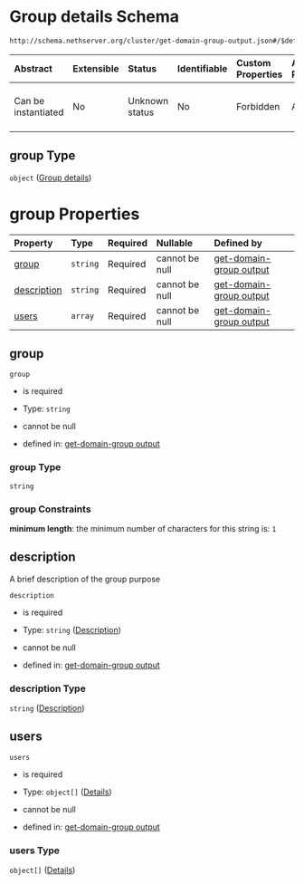 # Group details Schema

```txt
http://schema.nethserver.org/cluster/get-domain-group-output.json#/$defs/group
```



| Abstract            | Extensible | Status         | Identifiable | Custom Properties | Additional Properties | Access Restrictions | Defined In                                                                                    |
| :------------------ | :--------- | :------------- | :----------- | :---------------- | :-------------------- | :------------------ | :-------------------------------------------------------------------------------------------- |
| Can be instantiated | No         | Unknown status | No           | Forbidden         | Allowed               | none                | [get-domain-group-output.json\*](cluster/get-domain-group-output.json "open original schema") |

## group Type

`object` ([Group details](get-domain-group-output-defs-group-details.md))

# group Properties

| Property                    | Type     | Required | Nullable       | Defined by                                                                                                                                                                                              |
| :-------------------------- | :------- | :------- | :------------- | :------------------------------------------------------------------------------------------------------------------------------------------------------------------------------------------------------ |
| [group](#group)             | `string` | Required | cannot be null | [get-domain-group output](get-domain-group-output-defs-group-details-properties-group.md "http://schema.nethserver.org/cluster/get-domain-group-output.json#/$defs/group/properties/group")             |
| [description](#description) | `string` | Required | cannot be null | [get-domain-group output](get-domain-group-output-defs-group-details-properties-description.md "http://schema.nethserver.org/cluster/get-domain-group-output.json#/$defs/group/properties/description") |
| [users](#users)             | `array`  | Required | cannot be null | [get-domain-group output](get-domain-group-output-defs-group-details-properties-group-members.md "http://schema.nethserver.org/cluster/get-domain-group-output.json#/$defs/group/properties/users")     |

## group



`group`

*   is required

*   Type: `string`

*   cannot be null

*   defined in: [get-domain-group output](get-domain-group-output-defs-group-details-properties-group.md "http://schema.nethserver.org/cluster/get-domain-group-output.json#/$defs/group/properties/group")

### group Type

`string`

### group Constraints

**minimum length**: the minimum number of characters for this string is: `1`

## description

A brief description of the group purpose

`description`

*   is required

*   Type: `string` ([Description](get-domain-group-output-defs-group-details-properties-description.md))

*   cannot be null

*   defined in: [get-domain-group output](get-domain-group-output-defs-group-details-properties-description.md "http://schema.nethserver.org/cluster/get-domain-group-output.json#/$defs/group/properties/description")

### description Type

`string` ([Description](get-domain-group-output-defs-group-details-properties-description.md))

## users



`users`

*   is required

*   Type: `object[]` ([Details](get-domain-group-output-defs-user.md))

*   cannot be null

*   defined in: [get-domain-group output](get-domain-group-output-defs-group-details-properties-group-members.md "http://schema.nethserver.org/cluster/get-domain-group-output.json#/$defs/group/properties/users")

### users Type

`object[]` ([Details](get-domain-group-output-defs-user.md))

